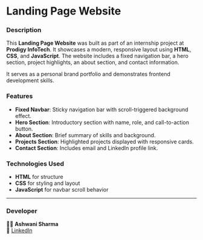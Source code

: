# Landing Page Website

### Description
This **Landing Page Website** was built as part of an internship project at **Prodigy InfoTech**. It showcases a modern, responsive layout using **HTML**, **CSS**, and **JavaScript**. The website includes a fixed navigation bar, a hero section, project highlights, an about section, and contact information.

It serves as a personal brand portfolio and demonstrates frontend development skills.

### Features
- **Fixed Navbar**: Sticky navigation bar with scroll-triggered background effect.
- **Hero Section**: Introductory section with name, role, and call-to-action button.
- **About Section**: Brief summary of skills and background.
- **Projects Section**: Highlighted projects displayed with responsive cards.
- **Contact Section**: Includes email and LinkedIn profile link.

### Technologies Used
- **HTML** for structure  
- **CSS** for styling and layout  
- **JavaScript** for navbar scroll behavior  

---

### Developer

👨‍💻 **Ashwani Sharma**  
🔗 [LinkedIn](https://linkedin.com/in/ashwani-developer)